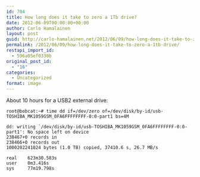 ```yaml
---
id: 704
title: How long does it take to zero a 1Tb drive?
date: 2012-06-09T00:00:00+00:00
author: Carlo Hamalainen
layout: post
guid: http://carlo-hamalainen.net/2012/06/09/how-long-does-it-take-to-zero-a-1tb-drive/
permalink: /2012/06/09/how-long-does-it-take-to-zero-a-1tb-drive/
restapi_import_id:
  - 596a05ef0330b
original_post_id:
  - "16"
categories:
  - Uncategorized
format: image
---
```

About 10 hours for a USB2 external drive: 

    root@bobcat:~# time dd if=/dev/zero of=/dev/disk/by-id/usb-TOSHIBA_MK1059GSM_0FA6FFFFFFFF-0:0-part1 bs=4M

    dd: writing `/dev/disk/by-id/usb-TOSHIBA_MK1059GSM_0FA6FFFFFFFF-0:0-part1': No space left on device
    238467+0 records in
    238466+0 records out
    1000202241024 bytes (1.0 TB) copied, 37410.6 s, 26.7 MB/s

    real    623m30.583s
    user    0m3.416s
    sys     77m19.798s
